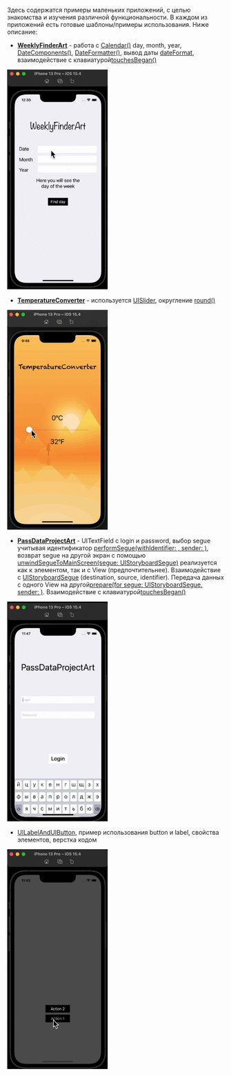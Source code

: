 Здесь содержатся примеры маленьких приложений, с целью знакомства и изучения различной функциональности. В каждом из приложений есть готовые шаблоны/примеры использования. Ниже описание:

- **[WeeklyFinderArt](https://github.com/artemiosdev/Swift-Manual-my-notes/tree/main/small%20apps%2C%20examples/WeeklyFinderArt/WeeklyFinderArt)** - работа с [Calendar()](https://developer.apple.com/documentation/foundation/calendar) day, month, year, [DateComponents()](https://developer.apple.com/documentation/foundation/datecomponents), [DateFormatter()](https://developer.apple.com/documentation/foundation/dateformatter), вывод даты [dateFormat](https://developer.apple.com/documentation/foundation/dateformatter/1413514-dateformat), взаимодействие с клавиатурой[touchesBegan()]()

<img alt="gif" src="images/WeeklyFinderArt.gif" height = 510 width = 233 />

- **[TemperatureConverter](https://github.com/artemiosdev/Swift-Manual-my-notes/tree/main/small%20apps%2C%20examples/TemperatureConverter/TemperatureConverter/TemperatureConverter)** - используется [UISlider](https://developer.apple.com/documentation/uikit/uislider), округление [round()](https://www.advancedswift.com/rounding-floats-and-doubles-in-swift/) 

<img alt="gif" src="images/TemperatureConverter.gif" height = 510 width = 233 />

- **[PassDataProjectArt](https://github.com/artemiosdev/Swift-Manual-my-notes/tree/main/small%20apps%2C%20examples/PassDataProjectArt/PassDataProjectArt)** - UITextField c login и password, выбор segue  учитывая идентификатор [performSegue(withIdentifier: , sender: )](), возврат segue на другой экран с помощью  [unwindSegueToMainScreen(segue: UIStoryboardSegue)]() реализуется как к элементом, так и с View (предпочтительнее). Взаимодействие с [UIStoryboardSegue]() (destination, source, identifier). Передача данных с одного View на другой[prepare(for segue: UIStoryboardSegue, sender: )](). Взаимодействие с клавиатурой[touchesBegan()]()

<img alt="gif" src="images/PassDataProjectArt.gif" height = 510 width = 233 />

- [UILabelAndUIButton](), пример использования button и label, свойства элементов, верстка кодом

<img alt="gif" src="images/UILabelAndUIButton.gif" height = 510 width = 233 />


